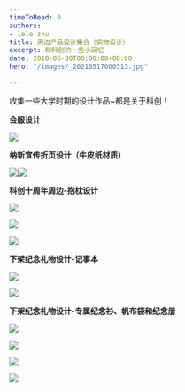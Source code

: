 ```yaml
---
timeToRead: 0
authors:
- lele zhu
title: 周边产品设计集合（实物设计）
excerpt: 和科创的一些小回忆
date: 2018-06-30T00:00:00+08:00
hero: "/images/_20210517000313.jpg"

---
```

收集一些大学时期的设计作品\~都是关于科创！

**会服设计**

![](/images/dingtalk_20210517001241.jpg)

**纳新宣传折页设计（牛皮纸材质）**

![](/images/777.jpg)![](/images/888.jpg)

**科创十周年周边-抱枕设计**

![](/images/dingtalk_20210516233541.jpg)

![](/images/97e96cad6128278f382d30dde4aba07.jpg)

![](/images/ba360a8589ea2d33ec666a68b69309e.jpg)

**下架纪念礼物设计-记事本**

![](/images/dingtalk_20210516235653.jpg)

![](/images/cf1e6a198372457b323fae0afac62fd.jpg)

**下架纪念礼物设计-专属纪念衫、帆布袋和纪念册**

![](/images/_20210516235658.jpg)

![](/images/dingtalk_20210516234220.jpg)

![](/images/dingtalk_20210516234101.jpg)

![](/images/dingtalk_20210516234319.jpg)